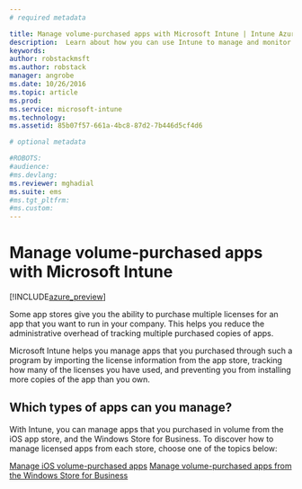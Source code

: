 ```yaml
---
# required metadata

title: Manage volume-purchased apps with Microsoft Intune | Intune Azure preview | Microsoft Docs
description:  Learn about how you can use Intune to manage and monitor your use of volume-purchased apps from stores.
keywords:
author: robstackmsft
ms.author: robstack
manager: angrobe
ms.date: 10/26/2016
ms.topic: article
ms.prod:
ms.service: microsoft-intune
ms.technology:
ms.assetid: 85b07f57-661a-4bc8-87d2-7b446d5cf4d6

# optional metadata

#ROBOTS:
#audience:
#ms.devlang:
ms.reviewer: mghadial
ms.suite: ems
#ms.tgt_pltfrm:
#ms.custom:
---
```


# Manage volume-purchased apps with Microsoft Intune

[!INCLUDE[azure_preview](../includes/azure_preview.md)]

Some app stores give you the ability to purchase multiple licenses for an app that you want to run in your company. This helps you reduce the administrative overhead of tracking multiple purchased copies of apps.

Microsoft Intune helps you manage apps that you purchased through such a program by importing the license information from the app store, tracking how many of the licenses you have used, and preventing you from installing more copies of the app than you own.

## Which types of apps can you manage?

With Intune, you can manage apps that you purchased in volume from the iOS app store, and the Windows Store for Business. To discover how to manage licensed apps from each store, choose one of the topics below:

[Manage iOS volume-purchased apps](ios-vpp-apps.md)
[Manage volume-purchased apps from the Windows Store for Business](wsfb-apps.md)
